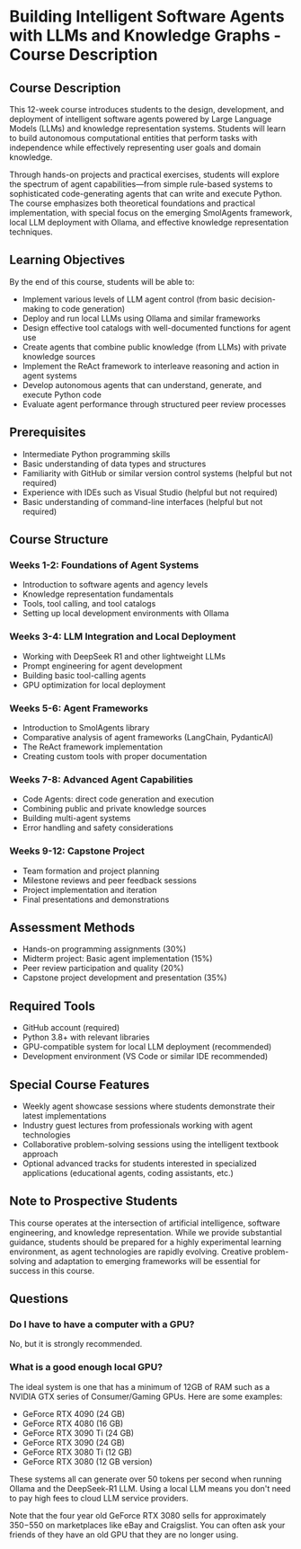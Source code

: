# Building Intelligent Software Agents with LLMs and Knowledge Graphs - Course Description

## Course Description

This 12-week course introduces students to the design, development, and deployment of intelligent software agents powered by Large Language Models (LLMs) and knowledge representation systems. Students will learn to build autonomous computational entities that perform tasks with independence while effectively representing user goals and domain knowledge.

Through hands-on projects and practical exercises, students will explore the spectrum of agent capabilities—from simple rule-based systems to sophisticated code-generating agents that can write and execute Python. The course emphasizes both theoretical foundations and practical implementation, with special focus on the emerging SmolAgents framework, local LLM deployment with Ollama, and effective knowledge representation techniques.

## Learning Objectives

By the end of this course, students will be able to:

- Implement various levels of LLM agent control (from basic decision-making to code generation)
- Deploy and run local LLMs using Ollama and similar frameworks
- Design effective tool catalogs with well-documented functions for agent use
- Create agents that combine public knowledge (from LLMs) with private knowledge sources
- Implement the ReAct framework to interleave reasoning and action in agent systems
- Develop autonomous agents that can understand, generate, and execute Python code
- Evaluate agent performance through structured peer review processes

## Prerequisites

- Intermediate Python programming skills
- Basic understanding of data types and structures
- Familiarity with GitHub or similar version control systems (helpful but not required)
- Experience with IDEs such as Visual Studio (helpful but not required)
- Basic understanding of command-line interfaces (helpful but not required)

## Course Structure

### Weeks 1-2: Foundations of Agent Systems

- Introduction to software agents and agency levels
- Knowledge representation fundamentals
- Tools, tool calling, and tool catalogs
- Setting up local development environments with Ollama

### Weeks 3-4: LLM Integration and Local Deployment

- Working with DeepSeek R1 and other lightweight LLMs
- Prompt engineering for agent development
- Building basic tool-calling agents
- GPU optimization for local deployment

### Weeks 5-6: Agent Frameworks

- Introduction to SmolAgents library
- Comparative analysis of agent frameworks (LangChain, PydanticAI)
- The ReAct framework implementation
- Creating custom tools with proper documentation

### Weeks 7-8: Advanced Agent Capabilities

- Code Agents: direct code generation and execution
- Combining public and private knowledge sources
- Building multi-agent systems
- Error handling and safety considerations

### Weeks 9-12: Capstone Project

- Team formation and project planning
- Milestone reviews and peer feedback sessions
- Project implementation and iteration
- Final presentations and demonstrations

## Assessment Methods

- Hands-on programming assignments (30%)
- Midterm project: Basic agent implementation (15%)
- Peer review participation and quality (20%)
- Capstone project development and presentation (35%)

## Required Tools

- GitHub account (required)
- Python 3.8+ with relevant libraries
- GPU-compatible system for local LLM deployment (recommended)
- Development environment (VS Code or similar IDE recommended)

## Special Course Features

- Weekly agent showcase sessions where students demonstrate their latest implementations
- Industry guest lectures from professionals working with agent technologies
- Collaborative problem-solving sessions using the intelligent textbook approach
- Optional advanced tracks for students interested in specialized applications (educational agents, coding assistants, etc.)

## Note to Prospective Students

This course operates at the intersection of artificial intelligence, software engineering, and knowledge representation. While we provide substantial guidance, students should be prepared for a highly experimental learning environment, as agent technologies are rapidly evolving. Creative problem-solving and adaptation to emerging frameworks will be essential for success in this course.

## Questions

### Do I have to have a computer with a GPU?

No, but it is strongly recommended.

### What is a good enough local GPU?

The ideal system is one that has a minimum of 12GB of RAM such as a NVIDIA GTX series of Consumer/Gaming GPUs.  Here are some examples:

- GeForce RTX 4090 (24 GB)
- GeForce RTX 4080 (16 GB)
- GeForce RTX 3090 Ti (24 GB)
- GeForce RTX 3090 (24 GB)
- GeForce RTX 3080 Ti (12 GB)
- GeForce RTX 3080 (12 GB version)

These systems all can generate over 50 tokens per second when running Ollama and the DeepSeek-R1 LLM.  Using a local LLM means you don't need to pay high fees to cloud LLM service providers.

Note that the four year old GeForce RTX 3080 sells for approximately $350-$550 on marketplaces like eBay and Craigslist.  You can often ask your friends of they have an old GPU that they are no longer using.